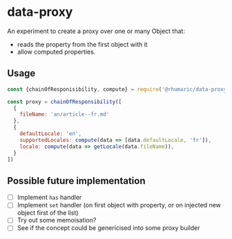 data-proxy
===

An experiment to create a proxy over one or many Object that:

- reads the property from the first object with it
- allow computed properties.

Usage
---

```js
const {chainOfResponisibility, compute} = require('@rhumaric/data-proxy');

const proxy = chainOfResponsibility([
  {
    fileName: 'an/article--fr.md'
  },
  {
    defaultLocale: 'en',
    supportedLocales: compute(data => [data.defaultLocale, 'fr']),
    locale: compute(data => getLocale(data.fileName)),
  }
])
```

Possible future implementation
---

- [ ] Implement `has` handler
- [ ] Implement `set` handler (on first object with property, or on injected new object first of the list)
- [ ] Try out some memoisation?
- [ ] See if the concept could be genericised into some proxy builder
